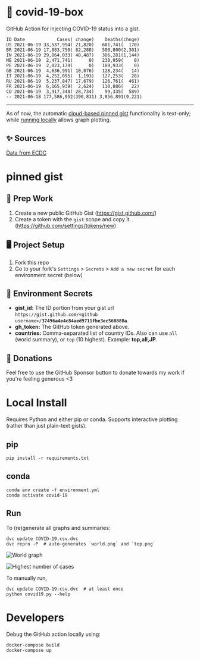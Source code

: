 # 🏥 covid-19-box

GitHub Action for injecting COVID-19 status into a gist.

```
ID Date            Cases( change)    Deaths(chnge)
US 2021-06-19 33,537,994( 21,820)   601,741(  170)
BR 2021-06-19 17,883,750( 82,288)   500,800(2,301)
IN 2021-06-19 29,864,033( 40,487)   386,281(1,144)
ME 2021-06-19  2,471,741(      0)   230,959(    0)
PE 2021-06-19  2,023,179(      0)   189,933(    0)
GB 2021-06-19  4,636,991( 10,076)   128,234(   14)
IT 2021-06-19  4,252,095(  1,193)   127,253(   28)
RU 2021-06-19  5,237,847( 17,679)   126,761(  461)
FR 2021-06-19  6,165,939(  2,624)   110,886(   22)
CO 2021-06-19  3,917,348( 28,734)    99,335(  589)
-- 2021-06-18 177,586,952(390,831) 3,856,891(9,221)
```

---

As of now, the automatic [cloud-based pinned gist](#pinned-gist) functionality is text-only;
while [running locally](#local-install) allows graph plotting.

## ✨ Sources

[Data from ECDC](https://www.ecdc.europa.eu/en/publications-data/download-todays-data-geographic-distribution-covid-19-cases-worldwide)

# pinned gist

## 🎒 Prep Work
1. Create a new public GitHub Gist (https://gist.github.com/)
1. Create a token with the `gist` scope and copy it. (https://github.com/settings/tokens/new)

## 🖥 Project Setup
1. Fork this repo
1. Go to your fork's `Settings` > `Secrets` > `Add a new secret` for each environment secret (below)

## 🤫 Environment Secrets
- **gist_id:** The ID portion from your gist url `https://gist.github.com/<github username>/`**`37496a4e4c84aed9711fbe3ec560888a`**.
- **gh_token:** The GitHub token generated above.
- **countries:** Comma-separated list of country IDs. Also can use `all` (world summary), or `top` (10 highest). Example: **top,all,JP**.

## 💸 Donations

Feel free to use the GitHub Sponsor button to donate towards my work if you're feeling generous <3

# Local Install

Requires Python and either pip or conda. Supports interactive plotting (rather than just plain-text gists).

## pip

```
pip install -r requirements.txt
```

## conda

```
conda env create -f environment.yml
conda activate covid-19
```

## Run

To (re)generate all graphs and summaries:

```
dvc update COVID-19.csv.dvc
dvc repro -P  # auto-generates `world.png` and `top.png`
```

![World graph](world.png)

![Highest number of cases](top.png)

To manually run,

```
dvc update COVID-19.csv.dvc  # at least once
python covid19.py --help
```

# Developers

Debug the GitHub action locally using:

```
docker-compose build
docker-compose up
```
